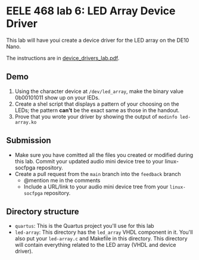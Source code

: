# EELE 468 lab 6: LED Array Device Driver

This lab will have youi create a device driver for the LED array on the DE10 Nano.

The instructions are in [device_drivers_lab.pdf](device_drivers_lab.pdf).


## Demo

1. Using the character device at `/dev/led_array`, make  the binary value 0b00101011 show up on your lEDs.
2. Create a shel script that displays a pattern of your choosing on the LEDs; the pattern **can't** be the exact same as those in the handout.
3. Prove that you wrote your driver by showing the output of `modinfo led-array.ko`

## Submission

- Make sure you have comitted all the files you created or modified during this lab. Commit your updated audio mini device tree to your linux-socfpga repository.
- Create a pull request from the `main` branch into the `feedback` branch
    - @mention me in the comments
    - Include a URL/link to your audio mini device tree from your `linux-socfpga` repository.

## Directory structure

- `quartus`: This is the Quartus project you'll use for this lab
- `led-array`: This directory has the `led_array` VHDL component in it. You'll also put your `led-array.c` and Makefile in this directory. This directory will contain everything related to the LED array (VHDL and device driver).
